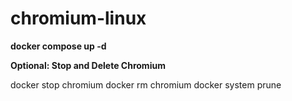 # chromium-linux

**docker compose up -d**

**Optional: Stop and Delete Chromium**

docker stop chromium
docker rm chromium
docker system prune

